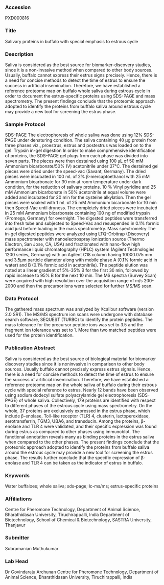 ### Accession
PXD000816

### Title
Salivary proteins in buffalo with special emphasis to estrous cycle

### Description
Saliva is considered as the best source for biomarker-discovery studies, since it is a non-invasive method when compared to other body sources. Usually, buffalo cannot express their estrus signs precisely. Hence, there is a need for concise methods to detect the time of estrus to ensure the success in artificial insemination. Therefore, we have established a reference proteome map on buffalo whole saliva during estrous cycle in order to document the estrus-specific proteins using SDS-PAGE and mass spectrometry. The present findings conclude that the proteomic approach adopted to identify the proteins from buffalo saliva around estrous cycle may provide a new tool for screening the estrus phase.

### Sample Protocol
SDS-PAGE The electrophoresis of whole saliva was done using 12% SDS-PAGE under denaturing condition. The saliva containing 40 µg protein from three phases viz., proestrus, estrus and postestrus was loaded on to the gel.  Trypsin in-gel digestion In order to make comprehensive identification of proteins, the SDS–PAGE gel plugs from each phase was divided into seven parts. The pieces were then destained using 100 µL of 50 mM Ammonium bicarbonate/50% (V) acetonitrile under 37°C. The destained gel pieces were dried under the speed-vac (Savant, Germany). The dried pieces were incubated in 100 mL of 2% β-mercaptoethanol with 25 mM Ammonium bicarbonate for 30 min at room temperature under dark condition, for the reduction of salivary proteins. 10 % Vinyl pyridine and 25 mM Ammonium bicarbonate in 50% acetonitrile at equal volume were added and incubated for 20 min for the cysteine alkylation. Then the gel pieces were soaked with 1 mL of 25 mM Ammonium bicarbonate for 10 min then Speed-Vac until dryness. The completely dried pieces were incubated in 25 mM Ammonium bicarbonate containing 100 ng of modified trypsin (Promega, Germany) for overnight. The digested peptides were transferred into fresh tube and subjected to Speed-Vac and resuspended in 0.1% formic acid just before loading in the mass spectrometry.  Mass spectrometry  The in-gel digested peptides were analyzed using LTQ-Orbitrap (Discovery) mass spectrometer with nanoelectrospray ionization source (Thermo Electron, San Jose, CA, USA) and fractionated with nano-flow high performance liquid chromatography (HPLC) system (Agilent Technologies 1200 series, Germany) with an Agilent C18 column having 100X0.075 mm and 3.5µm particle diameter along with mobile phase A (0.1% formic acid in water) and B (0.1% formic acid in acetonitrile). The peptide elution was noted at a linear gradient of 5%-35% B for the first 30 min, followed by rapid increase to 95% B for the next 10 min.  The MS spectra (Survey Scan) were acquired with high resolution over the acquisition range of m/s 200-2000 and then the precursor ions were selected for further MS/MS scan.

### Data Protocol
The gathered mass spectrum was analyzed by Xcalibur software (version 2.0 SR1). The MS/MS spectrum ion scans were undergone with database search software, SEQUEST (TURBO) to identify the protein peptides. The mass tolerance for the precursor peptide ions was set to 3.5 and the fragment ion tolerance was set to 1. More than two matched peptides were used for the protein identification.

### Publication Abstract
Saliva is considered as the best source of biological material for biomarker discovery studies since it is noninvasive in comparison to other body sources. Usually buffalo cannot precisely express estrus signals. Hence, there is a need for concise methods to detect the time of estrus to ensure the success of artificial insemination. Therefore, we have established a reference proteome map on the whole saliva of buffalo during their estrous cycle with special reference to estrus. Nearly 12 bands have been observed using sodium dodecyl sulfate polyacrylamide gel electrophoresis (SDS-PAGE) of whole saliva. Collectively, 179 proteins are identified with respect to different phases of the estrous cycle using mass spectrometry. On the whole, 37 proteins are exclusively expressed in the estrus phase, which include &#x3b2;-enolase, Toll-like receptor (TLR) 4, clusterin, lactoperoxidase, serotransferrin, TGM3, UBA6, and transducin. Among the proteins, &#x3b2;-enolase and TLR 4 were validated, and their specific expression was found during estrus as compared to other phases using immunoblot. The functional annotation reveals many as binding proteins in the estrus saliva when compared to the other phases. The present findings conclude that the proteomic approach adopted to identify the proteins from buffalo saliva around the estrous cycle may provide a new tool for screening the estrus phase. The results further conclude that the specific expression of &#x3b2;-enolase and TLR 4 can be taken as the indicator of estrus in buffalo.

### Keywords
Water buffaloes; whole saliva; sds-page; lc-ms/ms; estrus-specific proteins

### Affiliations
Centre for Pheromone Technology, Department of Animal Science, Bharathidasan University, Tiruchirappalli, India
Department of Biotechnology, School of Chemical & Biotechnology, SASTRA University, Thanjavur

### Submitter
Subramanian Muthukumar

### Lab Head
Dr Govindaraju Archunan
Centre for Pheromone Technology, Department of Animal Science, Bharathidasan University, Tiruchirappalli, India


